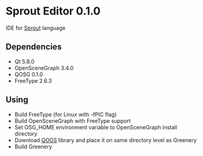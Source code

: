 # Sprout Editor 0.1.0
IDE for [Sprout](https://github.com/krre/sprout) language

## Dependencies
- Qt 5.8.0
- OpenSceneGraph 3.4.0
- QOSG 0.1.0
- FreeType 2.6.3

## Using
- Build FreeType (for Linux with -fPIC flag)
- Build OpenSceneGraph with FreeType support
- Set OSG_HOME environment variable to OpenSceneGraph install directory
- Download [QOGS](https://github.com/krre/qosg) library and place it on same directory level as Greenery
- Build Greenery
